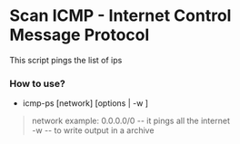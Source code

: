 # Scan ICMP - Internet Control Message Protocol
This script pings the list of ips
### How to use?
- icmp-ps [network] [options | -w ]
> network example: 0.0.0.0/0 -- it pings all the internet <br>
> -w -- to write output in a archive
